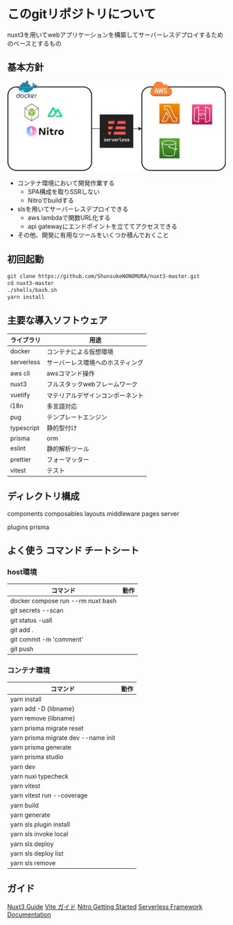 # このgitリポジトリについて
nuxt3を用いてwebアプリケーションを構築してサーバーレスデプロイするためのベースとするもの

## 基本方針
![](./00-servers.dio.png)

- コンテナ環境において開発作業する
    - SPA構成を取りSSRしない
    - Nitroでbuildする
- slsを用いてサーバーレスデプロイできる
    - aws lambdaで関数URL化する
    - api gatewayにエンドポイントを立ててアクセスできる
- その他、開発に有用なツールをいくつか積んでおくこと

## 初回起動
```
git clone https://github.com/ShunsukeNONOMURA/nuxt3-master.git
cd nuxt3-master
./shells/bash.sh
yarn install
```

## 主要な導入ソフトウェア
| ライブラリ | 用途 |
| - | - |
| docker | コンテナによる仮想環境 |
| serverless | サーバーレス環境へのホスティング |
| aws cli | awsコマンド操作 |
| nuxt3 | フルスタックwebフレームワーク |
| vuetify | マテリアルデザインコンポーネント |
| i18n | 多言語対応 |
| pug | テンプレートエンジン |
| typescript | 静的型付け |
| prisma | orm |
| eslint | 静的解析ツール |
| prettier | フォーマッター |
| vitest | テスト |

## ディレクトリ構成
components
composables
layouts
middleware
pages
server

plugins
prisma

## よく使う コマンド チートシート
### host環境
| コマンド | 動作 |
| - | - |
| docker compose run --rm nuxt bash | |
| git secrets --scan | |
| git status -uall | |
| git add . | |
| git commit -m 'comment' | |
| git push | |

### コンテナ環境
| コマンド | 動作 |
| - | - |
| yarn install | |
| yarn add -D {libname} | |
| yarn remove {libname} | |
| yarn prisma migrate reset | |
| yarn prisma migrate dev --name init | |
| yarn prisma generate | |
| yarn prisma studio | |
| yarn dev | |
| yarn nuxi typecheck | |
| yarn vitest | |
| yarn vitest run --coverage | |
| yarn build | |
| yarn generate | |
| yarn sls plugin install | |
| yarn sls invoke local | |
| yarn sls deploy | |
| yarn sls deploy list | |
| yarn sls remove | |


## ガイド
[Nuxt3 Guide](https://nuxt.com/docs/guide)
[Vite ガイド](https://ja.vitejs.dev/guide/)
[Nitro Getting Started](https://nitro.unjs.io/guide/getting-started)
[Serverless Framework Documentation](https://www.serverless.com/framework/docs)